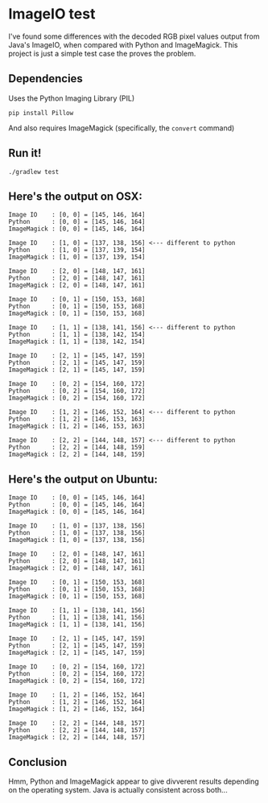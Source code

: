 # ImageIO test

I've found some differences with the decoded RGB pixel values output from Java's ImageIO, when compared with Python and ImageMagick. This project is just a simple test case the proves the problem.

## Dependencies

Uses the Python Imaging Library (PIL)

    pip install Pillow

And also requires ImageMagick (specifically, the `convert` command)

## Run it!

    ./gradlew test
    
## Here's the output on OSX:

    Image IO    : [0, 0] = [145, 146, 164]
    Python      : [0, 0] = [145, 146, 164]
    ImageMagick : [0, 0] = [145, 146, 164]

    Image IO    : [1, 0] = [137, 138, 156] <--- different to python
    Python      : [1, 0] = [137, 139, 154]
    ImageMagick : [1, 0] = [137, 139, 154]

    Image IO    : [2, 0] = [148, 147, 161]
    Python      : [2, 0] = [148, 147, 161]
    ImageMagick : [2, 0] = [148, 147, 161]

    Image IO    : [0, 1] = [150, 153, 168]
    Python      : [0, 1] = [150, 153, 168]
    ImageMagick : [0, 1] = [150, 153, 168]

    Image IO    : [1, 1] = [138, 141, 156] <--- different to python
    Python      : [1, 1] = [138, 142, 154]
    ImageMagick : [1, 1] = [138, 142, 154]

    Image IO    : [2, 1] = [145, 147, 159]
    Python      : [2, 1] = [145, 147, 159]
    ImageMagick : [2, 1] = [145, 147, 159]

    Image IO    : [0, 2] = [154, 160, 172]
    Python      : [0, 2] = [154, 160, 172]
    ImageMagick : [0, 2] = [154, 160, 172]

    Image IO    : [1, 2] = [146, 152, 164] <--- different to python
    Python      : [1, 2] = [146, 153, 163]
    ImageMagick : [1, 2] = [146, 153, 163]

    Image IO    : [2, 2] = [144, 148, 157] <--- different to python
    Python      : [2, 2] = [144, 148, 159]
    ImageMagick : [2, 2] = [144, 148, 159]


## Here's the output on Ubuntu:

    Image IO    : [0, 0] = [145, 146, 164] 
    Python      : [0, 0] = [145, 146, 164]
    ImageMagick : [0, 0] = [145, 146, 164]

    Image IO    : [1, 0] = [137, 138, 156] 
    Python      : [1, 0] = [137, 138, 156]
    ImageMagick : [1, 0] = [137, 138, 156]

    Image IO    : [2, 0] = [148, 147, 161] 
    Python      : [2, 0] = [148, 147, 161]
    ImageMagick : [2, 0] = [148, 147, 161]

    Image IO    : [0, 1] = [150, 153, 168] 
    Python      : [0, 1] = [150, 153, 168]
    ImageMagick : [0, 1] = [150, 153, 168]

    Image IO    : [1, 1] = [138, 141, 156] 
    Python      : [1, 1] = [138, 141, 156]
    ImageMagick : [1, 1] = [138, 141, 156]

    Image IO    : [2, 1] = [145, 147, 159] 
    Python      : [2, 1] = [145, 147, 159]
    ImageMagick : [2, 1] = [145, 147, 159]

    Image IO    : [0, 2] = [154, 160, 172] 
    Python      : [0, 2] = [154, 160, 172]
    ImageMagick : [0, 2] = [154, 160, 172]

    Image IO    : [1, 2] = [146, 152, 164] 
    Python      : [1, 2] = [146, 152, 164]
    ImageMagick : [1, 2] = [146, 152, 164]

    Image IO    : [2, 2] = [144, 148, 157] 
    Python      : [2, 2] = [144, 148, 157]
    ImageMagick : [2, 2] = [144, 148, 157]



## Conclusion

Hmm, Python and ImageMagick appear to give divverent results depending on the operating system. Java is actually consistent across both...
